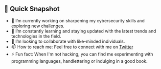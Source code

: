## 🚀 Quick Snapshot

- 🔭 I’m currently working on sharpening my cybersecurity skills and exploring new challenges.
- 🌱 I’m constantly learning and staying updated with the latest trends and technologies in the field.
- 👯 I’m looking to collaborate with like-minded individuals.
- 📫 How to reach me: Feel free to connect with me on [Twitter](https://twitter.com/Ninioluwa_O)
- ⚡ Fun fact: When I'm not hacking, you can find me experimenting with programming languages, handlettering or indulging in a good book.


